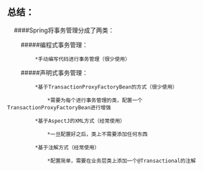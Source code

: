 **总结：**
---
     ####Spring将事务管理分成了两类：

         #####编程式事务管理：

             *手动编写代码进行事务管理（很少使用）

         #####声明式事务管理：

             *基于TransactionProxyFactoryBean的方式（很少使用）

                 *需要为每个进行事务管理的类，配置一个TransactionProxyFactoryBean进行增强

             *基于AspectJ的XML方式（经常使用）

                 *一旦配置好之后，类上不需要添加任何东西

             *基于注解方式（经常使用）

                 *配置简单，需要在业务层类上添加一个@Transactional的注解
                
